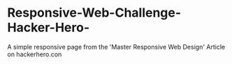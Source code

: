 # Responsive-Web-Challenge-Hacker-Hero-
A simple responsive page from the 'Master Responsive Web Design' Article on hackerhero.con
